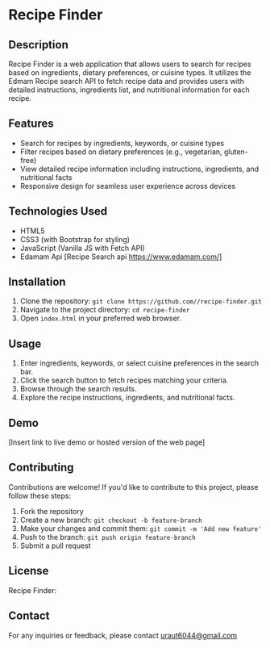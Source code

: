 # Recipe Finder

## Description
Recipe Finder is a web application that allows users to search for recipes based on ingredients, dietary preferences, or cuisine types. It utilizes the Edmam Recipe search API to fetch recipe data and provides users with detailed instructions, ingredients list, and nutritional information for each recipe.

## Features
- Search for recipes by ingredients, keywords, or cuisine types
- Filter recipes based on dietary preferences (e.g., vegetarian, gluten-free)
- View detailed recipe information including instructions, ingredients, and nutritional facts
- Responsive design for seamless user experience across devices

## Technologies Used
- HTML5
- CSS3 (with Bootstrap for styling)
- JavaScript (Vanilla JS with Fetch API)
- Edamam Api [Recipe Search api https://www.edamam.com/]

## Installation
1. Clone the repository: `git clone https://github.com//recipe-finder.git`
2. Navigate to the project directory: `cd recipe-finder`
3. Open `index.html` in your preferred web browser.

## Usage
1. Enter ingredients, keywords, or select cuisine preferences in the search bar.
2. Click the search button to fetch recipes matching your criteria.
3. Browse through the search results.
4. Explore the recipe instructions, ingredients, and nutritional facts.

## Demo
[Insert link to live demo or hosted version of the web page]

## Contributing
Contributions are welcome! If you'd like to contribute to this project, please follow these steps:
1. Fork the repository
2. Create a new branch: `git checkout -b feature-branch`
3. Make your changes and commit them: `git commit -m 'Add new feature'`
4. Push to the branch: `git push origin feature-branch`
5. Submit a pull request

## License
Recipe Finder: 

## Contact
For any inquiries or feedback, please contact uraut6044@gmail.com
